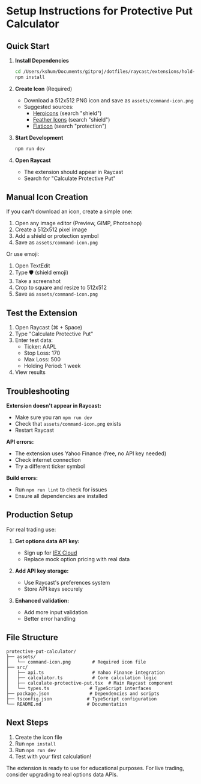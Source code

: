 # Setup Instructions for Protective Put Calculator

## Quick Start

1. **Install Dependencies**
   ```bash
   cd /Users/kshum/Documents/gitproj/dotfiles/raycast/extensions/hold-overnight
   npm install
   ```

2. **Create Icon** (Required)
   - Download a 512x512 PNG icon and save as `assets/command-icon.png`
   - Suggested sources:
     - [Heroicons](https://heroicons.com) (search "shield")
     - [Feather Icons](https://feathericons.com) (search "shield")
     - [Flaticon](https://www.flaticon.com) (search "protection")

3. **Start Development**
   ```bash
   npm run dev
   ```

4. **Open Raycast**
   - The extension should appear in Raycast
   - Search for "Calculate Protective Put"

## Manual Icon Creation

If you can't download an icon, create a simple one:

1. Open any image editor (Preview, GIMP, Photoshop)
2. Create a 512x512 pixel image
3. Add a shield or protection symbol
4. Save as `assets/command-icon.png`

Or use emoji:
1. Open TextEdit
2. Type 🛡️ (shield emoji)
3. Take a screenshot
4. Crop to square and resize to 512x512
5. Save as `assets/command-icon.png`

## Test the Extension

1. Open Raycast (⌘ + Space)
2. Type "Calculate Protective Put"
3. Enter test data:
   - Ticker: AAPL
   - Stop Loss: 170
   - Max Loss: 500
   - Holding Period: 1 week
4. View results

## Troubleshooting

**Extension doesn't appear in Raycast:**
- Make sure you ran `npm run dev`
- Check that `assets/command-icon.png` exists
- Restart Raycast

**API errors:**
- The extension uses Yahoo Finance (free, no API key needed)
- Check internet connection
- Try a different ticker symbol

**Build errors:**
- Run `npm run lint` to check for issues
- Ensure all dependencies are installed

## Production Setup

For real trading use:

1. **Get options data API key:**
   - Sign up for [IEX Cloud](https://iexcloud.io)
   - Replace mock option pricing with real data

2. **Add API key storage:**
   - Use Raycast's preferences system
   - Store API keys securely

3. **Enhanced validation:**
   - Add more input validation
   - Better error handling

## File Structure

```
protective-put-calculator/
├── assets/
│   └── command-icon.png        # Required icon file
├── src/
│   ├── api.ts                  # Yahoo Finance integration
│   ├── calculator.ts           # Core calculation logic
│   ├── calculate-protective-put.tsx  # Main Raycast component
│   └── types.ts               # TypeScript interfaces
├── package.json               # Dependencies and scripts
├── tsconfig.json             # TypeScript configuration
└── README.md                 # Documentation
```

## Next Steps

1. Create the icon file
2. Run `npm install`
3. Run `npm run dev`
4. Test with your first calculation!

The extension is ready to use for educational purposes. For live trading, consider upgrading to real options data APIs.
